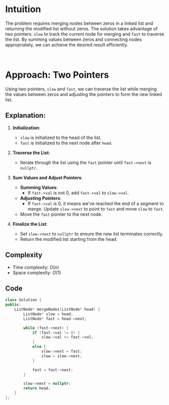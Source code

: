 # Intuition

The problem requires merging nodes between zeros in a linked list and returning the modified list without zeros. The solution takes advantage of two pointers: `slow` to track the current node for merging and `fast` to traverse the list. By summing values between zeros and connecting nodes appropriately, we can achieve the desired result efficiently.

<p>&nbsp;</p>

# Approach: Two Pointers
Using two pointers, `slow` and `fast`, we can traverse the list while merging the values between zeros and adjusting the pointers to form the new linked list.

## Explanation:

1. **Initialization**:
   - `slow` is initialized to the head of the list.
   - `fast` is initialized to the next node after `head`.

2. **Traverse the List**:
   - Iterate through the list using the `fast` pointer until `fast->next` is `nullptr`.

3. **Sum Values and Adjust Pointers**:
   - **Summing Values**:
     - If `fast->val` is not 0, add `fast->val` to `slow->val`.
   - **Adjusting Pointers**:
     - If `fast->val` is 0, it means we've reached the end of a segment to merge. Update `slow->next` to point to `fast` and move `slow` to `fast`.
   - Move the `fast` pointer to the next node.

4. **Finalize the List**:
   - Set `slow->next` to `nullptr` to ensure the new list terminates correctly.
   - Return the modified list starting from the head.

## Complexity
- Time complexity: $O(n)$
- Space complexity: $O(1)$

## Code 

```cpp []
class Solution {
public:
    ListNode* mergeNodes(ListNode* head) {
        ListNode* slow = head;
        ListNode* fast = head->next;

        while (fast->next) {
            if (fast->val != 0) {
                slow->val += fast->val;
            }
            else {
                slow->next = fast;
                slow = slow->next;
            }

            fast = fast->next;
        }

        slow->next = nullptr;
        return head;
    }
};
```